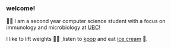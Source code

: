 ### welcome!
👩‍🔬 I am a second year computer science student with a focus on immunology and microbiology at [UBC](https://ubc.ca)!

I like to lift weights 🏋️‍♀️ ,listen to [kpop](https://ibighit.com/bts/eng/) and eat [ice cream](https://www.madebymarcus.ca/) 🍦.

